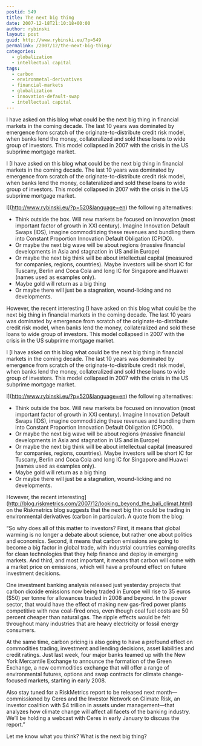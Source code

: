 ```yaml
---
postid: 549
title: The next big thing
date: 2007-12-18T21:10:18+00:00
author: rybinski
layout: post
guid: http://www.rybinski.eu/?p=549
permalink: /2007/12/the-next-big-thing/
categories:
  - globalization
  - intellectual capital
tags:
  - carbon
  - environmetal-derivatives
  - financial-markets
  - globalization
  - innovation-default-swap
  - intellectual capital
---
```

I have asked on this blog what could be the next big thing in financial markets in the coming decade. The last 10 years was dominated by emergence from scratch of the originate-to-distribute credit risk model, when banks lend the money, collateralized and sold these loans to wide group of investors. This model collapsed in 2007 with the crisis in the US subprime mortgage market.

I [I have asked on this blog what could be the next big thing in financial markets in the coming decade. The last 10 years was dominated by emergence from scratch of the originate-to-distribute credit risk model, when banks lend the money, collateralized and sold these loans to wide group of investors. This model collapsed in 2007 with the crisis in the US subprime mortgage market.

I](http://www.rybinski.eu/?p=520&language=en) the following alternatives:

  * Think outside the box. Will new markets be focused on innovation (most important factor of growth in XXI century). Imagine Innovation Default Swaps (IDS), imagine commoditizing these revenues and bundling them into Constant Proportion Innovation Default Obligation (CPIDO).
  * Or maybe the next big wave will be about regions (massive financial developments in Asia and stagnation in US and in Europe)
  * Or maybe the next big think will be about intellectual capital (measured for companies, regions, countries). Maybe investors will be short IC for Tuscany, Berlin and Coca Cola and long IC for Singapore and Huawei (names used as examples only).
  * Maybe gold will return as a big thing
  * Or maybe there will just be a stagnation, wound-licking and no developments.

However, the recent interesting [I have asked on this blog what could be the next big thing in financial markets in the coming decade. The last 10 years was dominated by emergence from scratch of the originate-to-distribute credit risk model, when banks lend the money, collateralized and sold these loans to wide group of investors. This model collapsed in 2007 with the crisis in the US subprime mortgage market.

I [I have asked on this blog what could be the next big thing in financial markets in the coming decade. The last 10 years was dominated by emergence from scratch of the originate-to-distribute credit risk model, when banks lend the money, collateralized and sold these loans to wide group of investors. This model collapsed in 2007 with the crisis in the US subprime mortgage market.

I](http://www.rybinski.eu/?p=520&language=en) the following alternatives:

  * Think outside the box. Will new markets be focused on innovation (most important factor of growth in XXI century). Imagine Innovation Default Swaps (IDS), imagine commoditizing these revenues and bundling them into Constant Proportion Innovation Default Obligation (CPIDO).
  * Or maybe the next big wave will be about regions (massive financial developments in Asia and stagnation in US and in Europe)
  * Or maybe the next big think will be about intellectual capital (measured for companies, regions, countries). Maybe investors will be short IC for Tuscany, Berlin and Coca Cola and long IC for Singapore and Huawei (names used as examples only).
  * Maybe gold will return as a big thing
  * Or maybe there will just be a stagnation, wound-licking and no developments.

However, the recent interesting](http://blog.riskmetrics.com/2007/12/looking_beyond_the_bali_climat.html) on the Riskmetrics blog suggests that the next big thin could be trading in environmental derivatives (carbon in particular). A quote from the blog:

<!--more-->

“So why does all of this matter to investors? First, it means that global warming is no longer a debate about science, but rather one about politics and economics. Second, it means that carbon emissions are going to become a big factor in global trade, with industrial countries earning credits for clean technologies that they help finance and deploy in emerging markets. And third, and most important, it means that carbon will come with a market price on emissions, which will have a profound effect on future investment decisions.

One investment banking analysis released just yesterday projects that carbon dioxide emissions now being traded in Europe will rise to 35 euros ($50) per tonne for allowances traded in 2008 and beyond. In the power sector, that would have the effect of making new gas-fired power plants competitive with new coal-fired ones, even though coal fuel costs are 50 percent cheaper than natural gas. The ripple effects would be felt throughout many industries that are heavy electricity or fossil energy consumers.

At the same time, carbon pricing is also going to have a profound effect on commodities trading, investment and lending decisions, asset liabilities and credit ratings. Just last week, four major banks teamed up with the New York Mercantile Exchange to announce the formation of the Green Exchange, a new commodities exchange that will offer a range of environmental futures, options and swap contracts for climate change-focused markets, starting in early 2008.

Also stay tuned for a RiskMetrics report to be released next month—commissioned by Ceres and the Investor Network on Climate Risk, an investor coalition with $4 trillion in assets under management—that analyzes how climate change will affect all facets of the banking industry. We’ll be holding a webcast with Ceres in early January to discuss the report.”

Let me know what you think? What is the next big thing?
